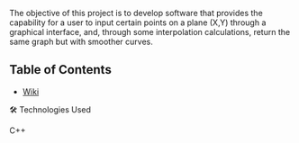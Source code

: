 The objective of this project is to develop software that provides the capability for a user to input certain points on a plane (X,Y) through a graphical interface, and, through some interpolation calculations, return the same graph but with smoother curves.


## Table of Contents
- [Wiki](https://github.com/miguelvmonroy/trayectorias-dev-c-c-/wiki)

🛠 Technologies Used

C++
